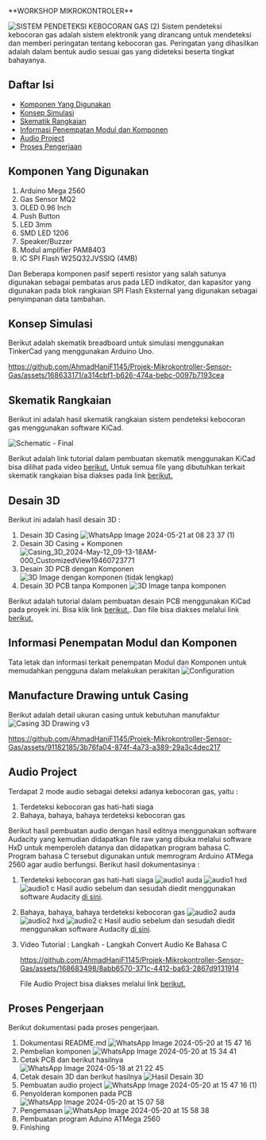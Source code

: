 <div style="text-align: justify">
**WORKSHOP MIKROKONTROLER**
</div>

![SISTEM PENDETEKSI KEBOCORAN GAS (2)](https://github.com/AhmadHaniF1145/Projek-Mikrokontroller-Sensor-Gas/assets/168683498/e76d59b6-fd9b-4618-88f2-fbd6e8390744)
Sistem pendeteksi kebocoran gas adalah sistem elektronik yang dirancang untuk mendeteksi dan memberi peringatan tentang kebocoran gas. Peringatan yang dihasilkan adalah dalam bentuk audio sesuai gas yang dideteksi beserta tingkat bahayanya.
## Daftar Isi
- [Komponen Yang Digunakan](#Komponen-Yang-Digunakan)
- [Konsep Simulasi](#Konsep-Simulasi)
- [Skematik Rangkaian](#Skematik-Rangkaian)
- [Informasi Penempatan Modul dan Komponen](#Informasi-Penempatan-Modul-dan-Komponen)
- [Audio Project](#Audio-Project)
- [Proses Pengerjaan](#Proses-Pengerjaan)

## Komponen Yang Digunakan
1. Arduino Mega 2560
2. Gas Sensor MQ2
3. OLED 0.96 Inch
4. Push Button
5. LED 3mm
6. SMD LED 1206
7. Speaker/Buzzer
8. Modul amplifier PAM8403
9. IC SPI Flash W25Q32JVSSIQ (4MB)

Dan Beberapa komponen pasif seperti resistor yang salah satunya digunakan sebagai pembatas arus pada LED indikator, dan kapasitor yang digunakan pada blok rangkaian SPI Flash Eksternal yang digunakan sebagai penyimpanan data tambahan.
## Konsep Simulasi
Berikut adalah skematik breadboard untuk simulasi menggunakan TinkerCad yang menggunakan Arduino Uno.


https://github.com/AhmadHaniF1145/Projek-Mikrokontroller-Sensor-Gas/assets/168633171/a314cbf1-b626-474a-bebc-0097b7193cea




## Skematik Rangkaian
Berikut ini adalah hasil skematik rangkaian sistem pendeteksi kebocoran gas menggunakan software KiCad.

![Schematic - Final](https://github.com/AhmadHaniF1145/Projek-Mikrokontroller-Sensor-Gas/assets/96289624/577b15af-4e1f-4909-9a41-ec3f98f00416)

Berikut adalah link tutorial dalam pembuatan skematik menggunakan KiCad bisa dilihat pada video [berikut.](https://youtu.be/a5kBzt2_dH4 "berikut.") Untuk semua file yang dibutuhkan terkait skematik rangkaian bisa diakses pada link [berikut.](https://github.com/AhmadHaniF1145/Projek-Mikrokontroller-Sensor-Gas/tree/main/PCB%20Board "berikut.")




## Desain 3D
Berikut ini adalah hasil desain 3D :
1. Desain 3D Casing
![WhatsApp Image 2024-05-21 at 08 23 37 (1)](https://github.com/AhmadHaniF1145/Projek-Mikrokontroller-Sensor-Gas/assets/168633171/a8f32070-f779-429f-9d4e-500686a4b812)
2. Desain 3D Casing + Komponen
![Casing_3D_2024-May-12_09-13-18AM-000_CustomizedView19460723771](https://github.com/AhmadHaniF1145/Projek-Mikrokontroller-Sensor-Gas/assets/168633171/9b444903-7310-4619-b300-ca68e863c4d1)
3. Desain 3D PCB dengan Komponen
![3D Image dengan komponen (tidak lengkap)](https://github.com/AhmadHaniF1145/Projek-Mikrokontroller-Sensor-Gas/assets/168683498/b7f1c2a8-1838-49a4-97ea-847170ede539)
4. Desain 3D PCB tanpa Komponen
![3D Image tanpa komponen](https://github.com/AhmadHaniF1145/Projek-Mikrokontroller-Sensor-Gas/assets/168683498/1d6cba32-6652-4590-9f34-5f4ce87ad227)

Berikut adalah tutorial dalam pembuatan desain PCB menggunakan KiCad pada proyek ini. Bisa klik link [berikut.](https://youtu.be/dg8yomkr-xE "berikut."). Dan file bisa diakses melalui link [berikut.](https://github.com/AhmadHaniF1145/Projek-Mikrokontroller-Sensor-Gas/tree/main/PCB%20Board/Progress%204%20Final/PCB%20Master "berikut.")


## Informasi Penempatan Modul dan Komponen
Tata letak dan informasi terkait penempatan Modul dan Komponen untuk memudahkan pengguna dalam melakukan perakitan
![Configuration](https://github.com/AhmadHaniF1145/Projek-Mikrokontroller-Sensor-Gas/assets/96289624/7aa48c24-adea-40a0-a9db-cbcecc07b824)

## Manufacture Drawing untuk Casing
Berikut adalah detail ukuran casing untuk kebutuhan manufaktur
![Casing 3D Drawing v3](https://github.com/AhmadHaniF1145/Projek-Mikrokontroller-Sensor-Gas/assets/91182185/6e529cb8-5fef-47b7-8c0e-fb82138d0f7d)

https://github.com/AhmadHaniF1145/Projek-Mikrokontroller-Sensor-Gas/assets/91182185/3b76fa04-874f-4a73-a389-29a3c4dec217


## Audio Project
Terdapat 2 mode audio sebagai deteksi adanya kebocoran gas, yaitu :
1. Terdeteksi kebocoran gas hati-hati siaga
2. Bahaya, bahaya, bahaya terdeteksi kebocoran gas

Berikut hasil pembuatan audio dengan hasil editnya menggunakan software Audacity yang kemudian didapatkan file raw yang dibuka melalui software HxD untuk memperoleh datanya dan didapatkan program bahasa C. Program bahasa C tersebut digunakan untuk memrogram Arduino ATMega 2560 agar audio berfungsi. Berikut hasil dokumentasinya :
1. Terdeteksi kebocoran gas hati-hati siaga
![audio1 auda](https://github.com/AhmadHaniF1145/Projek-Mikrokontroller-Sensor-Gas/assets/168633171/db14e100-4098-4b76-860f-b313bf87644a)
![audio1 hxd](https://github.com/AhmadHaniF1145/Projek-Mikrokontroller-Sensor-Gas/assets/168633171/29da9884-2d4c-4708-83c8-867e1dda656a)
![audio1 c](https://github.com/AhmadHaniF1145/Projek-Mikrokontroller-Sensor-Gas/assets/168633171/564c69fe-35a1-4499-8651-8312e3c7a250)
Hasil audio sebelum dan sesudah diedit menggunakan software Audacity [di sini](https://youtu.be/VL2fVMhNUZw "di sini").
2. Bahaya, bahaya, bahaya terdeteksi kebocoran gas
![audio2 auda](https://github.com/AhmadHaniF1145/Projek-Mikrokontroller-Sensor-Gas/assets/168633171/187c9402-27a3-49af-9626-3644c708aaee)
![audio2 hxd](https://github.com/AhmadHaniF1145/Projek-Mikrokontroller-Sensor-Gas/assets/168633171/a9354b83-d256-4b3c-a181-f101cccddfb0)
![audio2 c](https://github.com/AhmadHaniF1145/Projek-Mikrokontroller-Sensor-Gas/assets/168633171/9447c832-1cc8-4728-af79-7b8b3e97abe5)
Hasil audio sebelum dan sesudah diedit menggunakan software Audacity [di sini](https://youtu.be/l1GMS38mKNk "di sini").
3. Video Tutorial : Langkah - Langkah Convert Audio Ke Bahasa C

   https://github.com/AhmadHaniF1145/Projek-Mikrokontroller-Sensor-Gas/assets/168683498/8abb6570-371c-4412-ba63-2867d9131914


   File Audio Project bisa diakses melalui link [berikut.](https://github.com/AhmadHaniF1145/Projek-Mikrokontroller-Sensor-Gas/tree/main/Audio_Project "berikut.")

## Proses Pengerjaan
Berikut dokumentasi pada proses pengerjaan.
1. Dokumentasi README.md
![WhatsApp Image 2024-05-20 at 15 47 16](https://github.com/AhmadHaniF1145/Projek-Mikrokontroller-Sensor-Gas/assets/168633171/a7ab4589-1d05-4313-b617-d1f20b48bc91)
2. Pembelian komponen 
![WhatsApp Image 2024-05-20 at 15 34 41](https://github.com/AhmadHaniF1145/Projek-Mikrokontroller-Sensor-Gas/assets/168633171/5fd885cd-d230-4474-9eed-17eb4611c2f8)
3. Cetak PCB dan berikut hasilnya
![WhatsApp Image 2024-05-18 at 21 22 45](https://github.com/AhmadHaniF1145/Projek-Mikrokontroller-Sensor-Gas/assets/168633171/d4bc5c35-9c43-4529-b818-43a35a189968)
4. Cetak desain 3D dan berikut hasilnya
![Hasil Desain 3D](https://github.com/AhmadHaniF1145/Projek-Mikrokontroller-Sensor-Gas/assets/168633171/58ec9689-f922-48b8-9f06-302aff11aa72)
5. Pembuatan audio project
![WhatsApp Image 2024-05-20 at 15 47 16 (1)](https://github.com/AhmadHaniF1145/Projek-Mikrokontroller-Sensor-Gas/assets/168633171/a41125d5-13c3-4836-8066-0919d1396c72)
6. Penyolderan komponen pada PCB
![WhatsApp Image 2024-05-20 at 15 07 58](https://github.com/AhmadHaniF1145/Projek-Mikrokontroller-Sensor-Gas/assets/168633171/b45102b9-e32f-40ad-91d2-b0300cd6ee58)
7. Pengemasan
![WhatsApp Image 2024-05-20 at 15 58 38](https://github.com/AhmadHaniF1145/Projek-Mikrokontroller-Sensor-Gas/assets/168633171/22f4a12a-be4c-4ba2-b998-24e26cb7c9ab)
8. Pembuatan program Aduino ATMega 2560
9. Finishing

